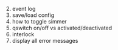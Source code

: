 2. event log
3. save/load config
4. how to toggle simmer
6. qswitch on/off vs activated/deactivated
7. interlock
8. display all error messages 